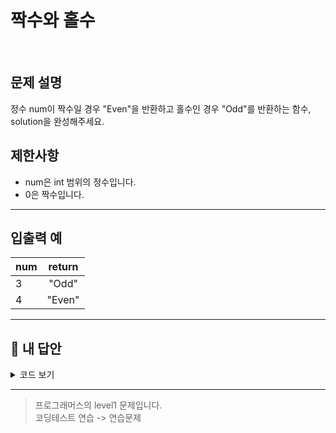 # 짝수와 홀수

<br/>

## 문제 설명

정수 num이 짝수일 경우 "Even"을 반환하고 홀수인 경우 "Odd"를 반환하는 함수, solution을 완성해주세요.

## 제한사항

- num은 int 범위의 정수입니다.
- 0은 짝수입니다.

---

## 입출력 예

| num | return |
| :-- | :----: |
| 3   | "Odd"  |
| 4   | "Even" |

---

## 🐤 내 답안

<details>
<summary>코드 보기</summary>
<div markdown="1">

```js
function solution(num) {
  if (num % 2 === 0) {
    return "Even";
  } else {
    return "Odd";
  }
}
```

</div>
</details>

---

> 프로그래머스의 level1 문제입니다.<br />
> 코딩테스트 연습 -> 연습문제
